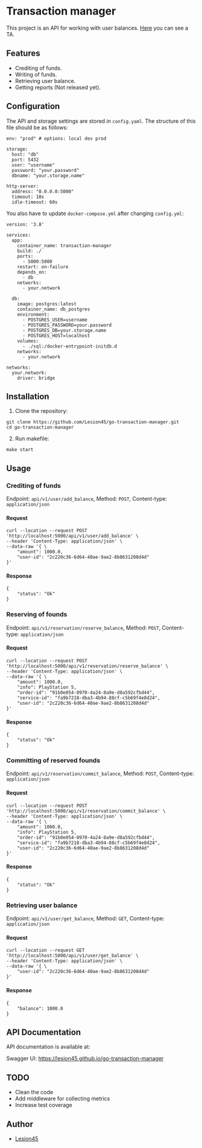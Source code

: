 # Transaction manager
This project is an API for working with user balances. [Here](https://github.com/avito-tech/internship_backend_2022) you can see a TA.
## Features
* Crediting of funds.
* Writing of funds.
* Retrieving user balance.
* Getting reports (Not released yet).
## Configuration
The API and storage settings are stored in `config.yaml`. 
The structure of this file should be as follows:
```
env: "prod" # options: local dev prod

storage:
  host: "db"
  port: 5432
  user: "username"
  password: "your.password"
  dbname: "your.storage.name"

http-server:
  address: "0.0.0.0:5000"
  timeout: 10s
  idle-timeout: 60s
```
You also have to update `docker-compose.yml` after changing `config.yml`:
```
version: '3.8'

services:
  app:
    container_name: transaction-manager
    build: ./
    ports:
      - 5000:5000
    restart: on-failure
    depends_on:
      - db
    networks:
      - your.network

  db:
    image: postgres:latest
    container_name: db_postgres
    environment:
      - POSTGRES_USER=username
      - POSTGRES_PASSWORD=your.password
      - POSTGRES_DB=your.storage.name
      - POSTGRES_HOST=localhost
    volumes:
      - ./sql:/docker-entrypoint-initdb.d
    networks:
      - your.network

networks:
  your.network:
    driver: bridge
```
## Installation
1. Clone the repository:
```
git clone https://github.com/Lesion45/go-transaction-manager.git
cd go-transaction-manager
```
2. Run makefile:
```
make start
```
## Usage
### Crediting of funds
Endpoint: `api/v1/user/add_balance`, Method: `POST`, Content-type: `application/json`
#### Request
```
curl --location --request POST 'http://localhost:5000/api/v1/user/add_balance' \
--header 'Content-Type: application/json' \
--data-raw '{ \
    "amount": 1000.0,
    "user-id": "2c220c36-6d64-40ae-9ae2-8b8631208d4d"
}'
```
#### Response
```
{
    "status": "Ok"
}
```
### Reserving of founds
Endpoint: `api/v1/reservation/reserve_balance`, Method: `POST`, Content-type: `application/json`
#### Request
```
curl --location --request POST 'http://localhost:5000/api/v1/reservation/reserve_balance' \
--header 'Content-Type: application/json' \
--data-raw '{ \
    "amount": 1000.0,
    "info": PlayStation 5,
    "order-id": "91b0e054-0970-4a24-8a9e-d8a592cfbd44",
    "service-id": "fa9b7218-dba3-4b94-88cf-c5b69f4e8d24",
    "user-id": "2c220c36-6d64-40ae-9ae2-8b8631208d4d"
}'
```
#### Response
```
{
    "status": "Ok"
}
```
### Committing of reserved founds
Endpoint: `api/v1/reservation/commit_balance`, Method: `POST`, Content-type: `application/json`
#### Request
```
curl --location --request POST 'http://localhost:5000/api/v1/reservation/commit_balance' \
--header 'Content-Type: application/json' \
--data-raw '{ \
    "amount": 1000.0,
    "info": PlayStation 5,
    "order-id": "91b0e054-0970-4a24-8a9e-d8a592cfbd44",
    "service-id": "fa9b7218-dba3-4b94-88cf-c5b69f4e8d24",
    "user-id": "2c220c36-6d64-40ae-9ae2-8b8631208d4d"
}'
```
#### Response
```
{
    "status": "Ok"
}
```
### Retrieving user balance
Endpoint: `api/v1/user/get_balance`, Method: `GET`, Content-type: `application/json`
#### Request
```
curl --location --request GET 'http://localhost:5000/api/v1/user/get_balance' \
--header 'Content-Type: application/json' \
--data-raw '{ \
    "user-id": "2c220c36-6d64-40ae-9ae2-8b8631208d4d"
}'
```
#### Response
```
{
    "balance": 1000.0
}
```
## API Documentation
API documentation is available at:

Swagger UI: https://lesion45.github.io/go-transaction-manager
## TODO
* Clean the code
* Add middleware for collecting metrics
* Increase test coverage
## Author
* [Lesion45](https://github.com/Lesion45)
